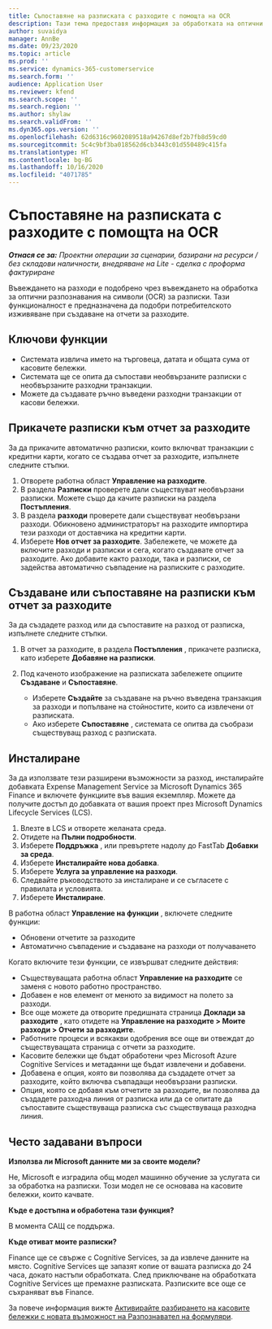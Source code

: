```yaml
---
title: Съпоставяне на разписката с разходите с помощта на OCR
description: Тази тема предоставя информация за обработката на оптични разпознавания на символи (OCR) за разписки.
author: suvaidya
manager: AnnBe
ms.date: 09/23/2020
ms.topic: article
ms.prod: ''
ms.service: dynamics-365-customerservice
ms.search.form: ''
audience: Application User
ms.reviewer: kfend
ms.search.scope: ''
ms.search.region: ''
ms.author: shylaw
ms.search.validFrom: ''
ms.dyn365.ops.version: ''
ms.openlocfilehash: 62d6316c9602089518a94267d8ef2b7fb8d59cd0
ms.sourcegitcommit: 5c4c9bf3ba018562d6cb3443c01d550489c415fa
ms.translationtype: HT
ms.contentlocale: bg-BG
ms.lasthandoff: 10/16/2020
ms.locfileid: "4071785"
---
```

# <a name="match-a-receipt-to-an-expense-using-ocr"></a>Съпоставяне на разписката с разходите с помощта на OCR

_**Отнася се за:** Проектни операции за сценарии, базирани на ресурси / без складови наличности, внедряване на Lite - сделка с проформа фактуриране_

Въвеждането на разходи е подобрено чрез въвеждането на обработка за оптични разпознавания на символи (OCR) за разписки. Тази функционалност е предназначена да подобри потребителското изживяване при създаване на отчети за разходите.

## <a name="key-features"></a>Ключови функции

- Системата извлича името на търговеца, датата и общата сума от касовите бележки.
- Системата ще се опита да съпостави необвързаните разписки с необвързаните разходни транзакции.
- Можете да създавате ръчно въведени разходни транзакции от касови бележки.

## <a name="attach-receipts-to-an-expense-report"></a>Прикачете разписки към отчет за разходите

За да прикачите автоматично разписки, които включват транзакции с кредитни карти, когато се създава отчет за разходите, изпълнете следните стъпки.

  1. Отворете работна област **Управление на разходите**.
  2. В раздела **Разписки** проверете дали съществуват необвързани разписки. Можете също да качите разписки на раздела **Постъпления**.
  3. В раздела **разходи** проверете дали съществуват необвързани разходи. Обикновено администраторът на разходите импортира тези разходи от доставчика на кредитни карти.
  4. Изберете **Нов отчет за разходите**. Забележете, че можете да включите разходи и разписки и сега, когато създавате отчет за разходите. Ако добавите както разходи, така и разписки, се задейства автоматично съвпадение на разписките с разходите.

## <a name="create-or-match-receipts-to-an-expense-report"></a>Създаване или съпоставяне на разписки към отчет за разходите
За да създадете разход или да съпоставите на разход от разписка, изпълнете следните стъпки.

  1. В отчет за разходите, в раздела **Постъпления** , прикачете разписка, като изберете **Добавяне на разписки**.
  2. Под каченото изображение на разписката забележете опциите **Създаване** и **Съпоставяне**.

      - Изберете **Създайте** за създаване на ръчно въведена транзакция за разходи и попълване на стойностите, които са извлечени от разписката.
      - Ако изберете **Съпоставяне** , системата се опитва да съобрази съществуващ разход с разписката.

## <a name="installation"></a>Инсталиране

За да използвате тези разширени възможности за разход, инсталирайте добавката Expense Management Service за Microsoft Dynamics 365 Finance и включете функциите във вашия екземпляр. Можете да получите достъп до добавката от вашия проект през Microsoft Dynamics Lifecycle Services (LCS).

1. Влезте в LCS и отворете желаната среда.
2. Отидете на **Пълни подробности**.
3. Изберете **Поддръжка** , или превъртете надолу до FastTab **Добавки за среда**.
4. Изберете **Инсталирайте нова добавка**.
5. Изберете **Услуга за управление на разходи**.
6. Следвайте ръководството за инсталиране и се съгласете с правилата и условията.
7. Изберете **Инсталиране**.

В работна област **Управление на функции** , включете следните функции:

- Обновени отчетите за разходите
- Автоматично съвпадение и създаване на разходи от получаването

Когато включите тези функции, се извършват следните действия:

- Съществуващата работна област **Управление на разходите** се заменя с новото работно пространство.
- Добавен е нов елемент от менюто за видимост на полето за разходи.
- Все още можете да отворите предишната страница **Доклади за разходите** , като отидете на **Управление на разходите > Моите разходи > Отчети за разходите**.
- Работните процеси и всякакви одобрения все още ви отвеждат до съществуващата страница с отчети за разходите.
- Касовите бележки ще бъдат обработени чрез Microsoft Azure Cognitive Services и метаданни ще бъдат извлечени и добавени.
- Добавена е опция, която ви позволява да създадете отчет за разходите, който включва съвпадащи необвързани разписки.
- Опция, която се добавя към отчетите за разходите, ви позволява да създадете разходна линия от разписка или да се опитате да съпоставите съществуваща разписка със съществуваща разходна линия.

## <a name="frequently-asked-questions"></a>Често задавани въпроси

**Използва ли Microsoft данните ми за своите модели?**

Не, Microsoft е изградила общ модел машинно обучение за услугата си за обработка на разписки. Този модел не се основава на касовите бележки, които качвате.

**Къде е достъпна и обработена тази функция?**

В момента САЩ се поддържа.

**Къде отиват моите разписки?**

Finance ще се свърже с Cognitive Services, за да извлече данните на място. Cognitive Services ще запазят копие от вашата разписка до 24 часа, докато настъпи обработката. След приключване на обработката Cognitive Services ще премахне разписката. Разписките все още се съхраняват във Finance.

За повече информация вижте [Активирайте разбирането на касовите бележки с новата възможност на Разпознавател на формуляри](https://azure.microsoft.com/blog/enable-receipt-understanding-with-form-recognizer-s-new-capability/).
